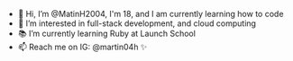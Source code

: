- 👋 Hi, I’m @MatinH2004, I'm 18, and I am currently learning how to code
- 👀 I’m interested in full-stack development, and cloud computing
- 📚 I’m currently learning Ruby at Launch School
- 📫 Reach me on IG: @martin04h ✨

<!---
MatinH2004/MatinH2004 is a ✨ special ✨ repository because its `README.md` (this file) appears on your GitHub profile.
You can click the Preview link to take a look at your changes.
--->
